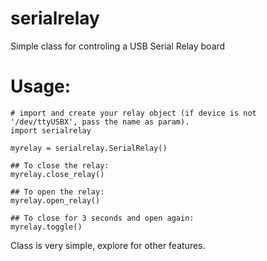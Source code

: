 # serialrelay
Simple class for controling a USB Serial Relay board

# Usage:

```
# import and create your relay object (if device is not '/dev/ttyUSBX', pass the name as param).
import serialrelay

myrelay = serialrelay.SerialRelay()

## To close the relay:
myrelay.close_relay()

## To open the relay:
myrelay.open_relay()

## To close for 3 seconds and open again:
myrelay.toggle()

```

Class is very simple, explore for other features.
